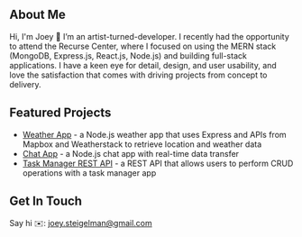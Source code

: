 <!-- <p>
<img src="https://user-images.githubusercontent.com/65603938/168372216-6e7e26f8-e6ff-4759-bbcf-4afb1093dca6.png" alt="html" width="160"/>
</p>
 -->
## About Me
Hi, I'm Joey 👋 I’m an artist-turned-developer. I recently had the opportunity to attend the Recurse Center, where I focused on using the MERN stack (MongoDB, Express.js, React.js, Node.js) and building full-stack applications. I have a keen eye for detail, design, and user usability, and love the satisfaction that comes with driving projects from concept to delivery. 

<!-- ## Languages and Tools
<p>
<img src="https://user-images.githubusercontent.com/65603938/168308670-5a69e7cc-613e-4877-b7d5-81583de9fb15.png" alt="html" width="50"/>
<img src="https://user-images.githubusercontent.com/65603938/168308672-0594b9ff-4ca1-4bbb-8550-ac312a0e918a.png" alt="css" width="50"/>
<img src="https://user-images.githubusercontent.com/65603938/168308674-f24d6939-8693-473e-9143-032b0f7c77ef.png" alt="javascript" width="50"/>
<img src="https://user-images.githubusercontent.com/65603938/168307579-198ad2b8-441e-4a10-9896-19d7a9b7af92.png" alt="figma" width="50"/>
</p> -->

## Featured Projects
* [Weather App](https://github.com/jsteigelman/node-weather-app) - a Node.js weather app that uses Express and APIs from Mapbox and Weatherstack to retrieve location and weather data
* [Chat App](https://github.com/jsteigelman/chat-app) - a Node.js chat app with real-time data transfer
* [Task Manager REST API](https://github.com/jsteigelman/node-task-manager) - a REST API that allows users to perform CRUD operations with a task manager app

## Get In Touch
Say hi ✉️: [joey.steigelman@gmail.com](mailto:joey.steigelman@gmail.com?subject=Hello)

<!--
**jsteigelman/jsteigelman** is a ✨ _special_ ✨ repository because its `README.md` (this file) appears on your GitHub profile.

Here are some ideas to get you started:

- 🔭 I’m currently working on ...
- 🌱 I’m currently learning ...
- 👯 I’m looking to collaborate on ...
- 🤔 I’m looking for help with ...
- 💬 Ask me about ...
- 📫 How to reach me: ...
- 😄 Pronouns: ...
- ⚡ Fun fact: ...

![figma](https://user-images.githubusercontent.com/65603938/168307691-48c7221a-e71e-4706-b0a7-0d41f1435de7.png)


-->

